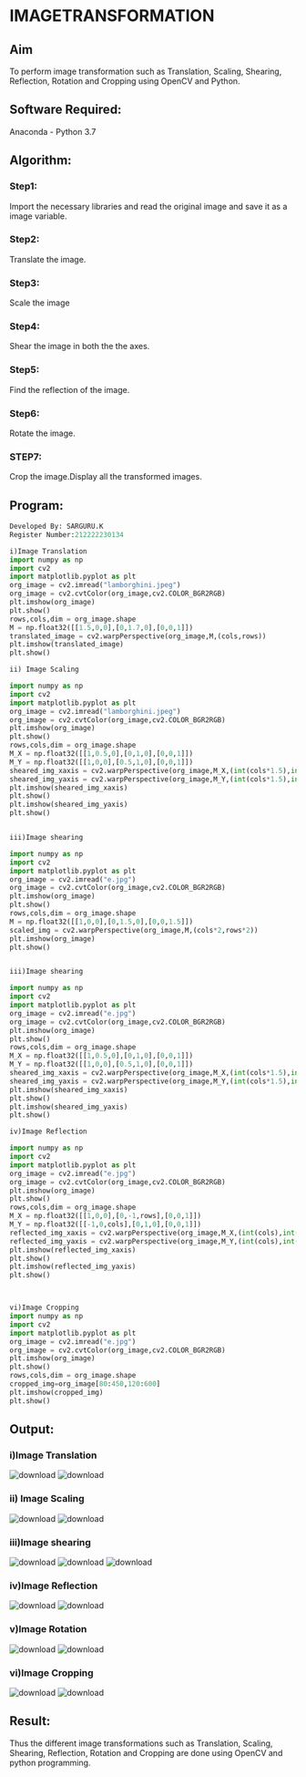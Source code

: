 # IMAGETRANSFORMATION

## Aim
To perform image transformation such as Translation, Scaling, Shearing, Reflection, Rotation and Cropping using OpenCV and Python.

## Software Required:
Anaconda - Python 3.7

## Algorithm:
### Step1:
Import the necessary libraries and read the original image and save it as a image variable.
### Step2:
Translate the image.
### Step3:
Scale the image
### Step4:
Shear the image in both the the axes.
### Step5:
Find the reflection of the image.
### Step6:
Rotate the image.
### STEP7:
Crop the image.Display all the transformed images.
## Program:
```python
Developed By: SARGURU.K
Register Number:212222230134
```
```PYTHON
i)Image Translation
import numpy as np
import cv2
import matplotlib.pyplot as plt
org_image = cv2.imread("lamborghini.jpeg")
org_image = cv2.cvtColor(org_image,cv2.COLOR_BGR2RGB)
plt.imshow(org_image)
plt.show()
rows,cols,dim = org_image.shape
M = np.float32([[1.5,0,0],[0,1.7,0],[0,0,1]])
translated_image = cv2.warpPerspective(org_image,M,(cols,rows))
plt.imshow(translated_image)
plt.show()

ii) Image Scaling

import numpy as np
import cv2
import matplotlib.pyplot as plt
org_image = cv2.imread("lamborghini.jpeg")
org_image = cv2.cvtColor(org_image,cv2.COLOR_BGR2RGB)
plt.imshow(org_image)
plt.show()
rows,cols,dim = org_image.shape
M_X = np.float32([[1,0.5,0],[0,1,0],[0,0,1]])
M_Y = np.float32([[1,0,0],[0.5,1,0],[0,0,1]])
sheared_img_xaxis = cv2.warpPerspective(org_image,M_X,(int(cols*1.5),int(rows*1.5)))
sheared_img_yaxis = cv2.warpPerspective(org_image,M_Y,(int(cols*1.5),int(rows*1.5)))
plt.imshow(sheared_img_xaxis)
plt.show()
plt.imshow(sheared_img_yaxis)
plt.show()


iii)Image shearing

import numpy as np
import cv2
import matplotlib.pyplot as plt
org_image = cv2.imread("e.jpg")
org_image = cv2.cvtColor(org_image,cv2.COLOR_BGR2RGB)
plt.imshow(org_image)
plt.show()
rows,cols,dim = org_image.shape
M = np.float32([[1,0,0],[0,1.5,0],[0,0,1.5]])
scaled_img = cv2.warpPerspective(org_image,M,(cols*2,rows*2))
plt.imshow(org_image)
plt.show()


iii)Image shearing

import numpy as np
import cv2
import matplotlib.pyplot as plt
org_image = cv2.imread("e.jpg")
org_image = cv2.cvtColor(org_image,cv2.COLOR_BGR2RGB)
plt.imshow(org_image)
plt.show()
rows,cols,dim = org_image.shape
M_X = np.float32([[1,0.5,0],[0,1,0],[0,0,1]])
M_Y = np.float32([[1,0,0],[0.5,1,0],[0,0,1]])
sheared_img_xaxis = cv2.warpPerspective(org_image,M_X,(int(cols*1.5),int(rows*1.5)))
sheared_img_yaxis = cv2.warpPerspective(org_image,M_Y,(int(cols*1.5),int(rows*1.5)))
plt.imshow(sheared_img_xaxis)
plt.show()
plt.imshow(sheared_img_yaxis)
plt.show()

iv)Image Reflection

import numpy as np
import cv2
import matplotlib.pyplot as plt
org_image = cv2.imread("e.jpg")
org_image = cv2.cvtColor(org_image,cv2.COLOR_BGR2RGB)
plt.imshow(org_image)
plt.show()
rows,cols,dim = org_image.shape
M_X = np.float32([[1,0,0],[0,-1,rows],[0,0,1]])
M_Y = np.float32([[-1,0,cols],[0,1,0],[0,0,1]])
reflected_img_xaxis = cv2.warpPerspective(org_image,M_X,(int(cols),int(rows)))
reflected_img_yaxis = cv2.warpPerspective(org_image,M_Y,(int(cols),int(rows)))
plt.imshow(reflected_img_xaxis)
plt.show()
plt.imshow(reflected_img_yaxis)
plt.show()



vi)Image Cropping
import numpy as np
import cv2
import matplotlib.pyplot as plt
org_image = cv2.imread("e.jpg")
org_image = cv2.cvtColor(org_image,cv2.COLOR_BGR2RGB)
plt.imshow(org_image)
plt.show()
rows,cols,dim = org_image.shape
cropped_img=org_image[80:450,120:600]
plt.imshow(cropped_img)
plt.show()
```
## Output:
### i)Image Translation
![download](https://github.com/BaskaranV15/IMAGETRANSFORMATION/assets/118703522/46d79f55-d770-4098-809a-b2276f5a2627)
![download](https://github.com/BaskaranV15/IMAGETRANSFORMATION/assets/118703522/0dd2a129-1da1-49b6-bceb-2d65589bd56e)
### ii) Image Scaling
![download](https://github.com/BaskaranV15/IMAGETRANSFORMATION/assets/118703522/017cfd29-1eff-4501-8805-ee647fdbcedd)
![download](https://github.com/BaskaranV15/IMAGETRANSFORMATION/assets/118703522/b8ec94db-9215-4b34-9e44-d9334ba9f18a)
### iii)Image shearing
![download](https://github.com/BaskaranV15/IMAGETRANSFORMATION/assets/118703522/b38f1108-5a92-4648-8f82-3f855288d4ca)
![download](https://github.com/BaskaranV15/IMAGETRANSFORMATION/assets/118703522/cb72aae4-ddc1-4836-8861-860dd8b8ee0e)
![download](https://github.com/BaskaranV15/IMAGETRANSFORMATION/assets/118703522/ced78ebc-b5fb-4dda-a29b-4cd86ea9189e)
### iv)Image Reflection
![download](https://github.com/BaskaranV15/IMAGETRANSFORMATION/assets/118703522/4b7cbe49-0436-4719-84eb-3707f00ac0e6)
![download](https://github.com/BaskaranV15/IMAGETRANSFORMATION/assets/118703522/d50cee28-818e-4139-89bf-0f61a136d370)
### v)Image Rotation
![download](https://github.com/BaskaranV15/IMAGETRANSFORMATION/assets/118703522/fd620a2b-6865-4a6f-bd75-d4fadcc2a66c)
![download](https://github.com/BaskaranV15/IMAGETRANSFORMATION/assets/118703522/4de2f144-ab4a-435f-b88e-3c377866a1aa)
### vi)Image Cropping
![download](https://github.com/BaskaranV15/IMAGETRANSFORMATION/assets/118703522/fd2158c4-55b5-47ec-ab26-a4b62bfd6276)
![download](https://github.com/BaskaranV15/IMAGETRANSFORMATION/assets/118703522/914be236-3bd1-408f-ad96-3aac695d0c73)
## Result: 

Thus the different image transformations such as Translation, Scaling, Shearing, Reflection, Rotation and Cropping are done using OpenCV and python programming.
